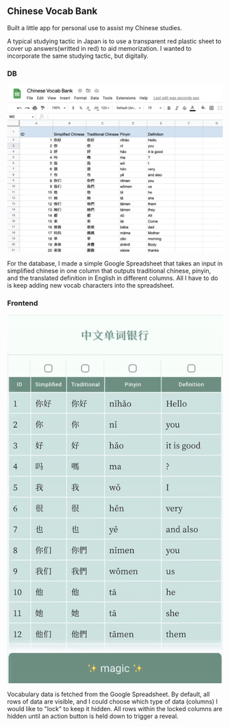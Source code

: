 ## Chinese Vocab Bank

Built a little app for personal use to assist my Chinese studies.

A typical studying tactic in Japan is to use a transparent red plastic sheet to cover up answers(writted in red) to aid memorization. I wanted to incorporate the same studying tactic, but digitally.

### DB

![the spreadsheet](./public/spreadsheet.png)

For the database, I made a simple Google Spreadsheet that takes an input in simplified chinese in one column that outputs traditional chinese, pinyin, and the translated definition in English in different columns. All I have to do is keep adding new vocab characters into the spreadsheet.

### Frontend

![the app](./public/screen-recording.gif)

Vocabulary data is fetched from the Google Spreadsheet.
By default, all rows of data are visible, and I could choose which type of data (columns) I would like to "lock" to keep it hidden. All rows within the locked columns are hidden until an action button is held down to trigger a reveal.
